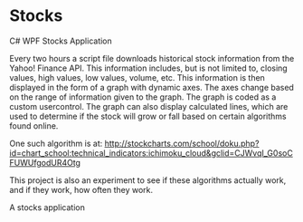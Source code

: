 # Stocks
C# WPF Stocks Application

Every two hours a script file downloads historical stock information from the Yahoo! Finance API. This information includes, 
but is not limited to, closing values, high values, low values, volume, etc. This information is then displayed in the form of
a graph with dynamic axes. The axes change based on the range of information given to the graph. The graph is coded as a 
custom usercontrol. The graph can also display calculated lines, which are used to determine if the stock will grow or fall
based on certain algorithms found online.

One such algorithm is at: http://stockcharts.com/school/doku.php?id=chart_school:technical_indicators:ichimoku_cloud&gclid=CJWvqI_G0soCFUWUfgodUR4Otg

This project is also an experiment to see if these algorithms actually work, and if they work, how often they work.

A stocks application
